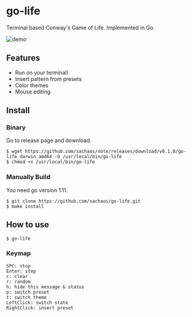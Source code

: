 # go-life

Terminal based Conway's Game of Life. Implemented in Go.

![demo](https://user-images.githubusercontent.com/6121271/47264728-44ec2d80-d557-11e8-8994-d4af53126fe5.gif)

## Features

* Run on your terminal!
* Insert pattern from presets
* Color themes
* Mouse editing

## Install

### Binary

Go to release page and download.

```shell
$ wget https://github.com/sachaos/note/releases/download/v0.1.0/go-life_darwin_amd64 -O /usr/local/bin/go-life
$ chmod +x /usr/local/bin/go-life
```

### Manually Build

You need go version 1.11.

```shell
$ git clone https://github.com/sachaos/go-life.git
$ make install
```

## How to use

```shell
$ go-life
```

### Keymap

```
SPC: stop
Enter: step
c: clear
r: random
h: hide this message & status
p: switch preset
t: switch theme
LeftClick: switch state
RightClick: insert preset
```
